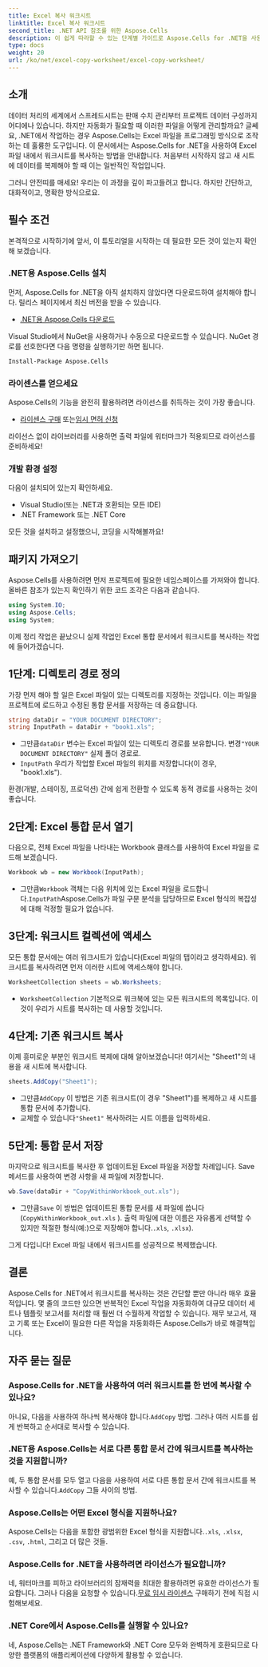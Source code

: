 ```yaml
---
title: Excel 복사 워크시트
linktitle: Excel 복사 워크시트
second_title: .NET API 참조를 위한 Aspose.Cells
description: 이 쉽게 따라할 수 있는 단계별 가이드로 Aspose.Cells for .NET을 사용하여 Excel 워크시트를 복사하는 방법을 알아보세요. Excel 작업을 자동화하려는 .NET 개발자에게 이상적입니다.
type: docs
weight: 20
url: /ko/net/excel-copy-worksheet/excel-copy-worksheet/
---
```

## 소개

데이터 처리의 세계에서 스프레드시트는 판매 수치 관리부터 프로젝트 데이터 구성까지 어디에나 있습니다. 하지만 자동화가 필요할 때 이러한 파일을 어떻게 관리할까요? 글쎄요, .NET에서 작업하는 경우 Aspose.Cells는 Excel 파일을 프로그래밍 방식으로 조작하는 데 훌륭한 도구입니다. 이 문서에서는 Aspose.Cells for .NET을 사용하여 Excel 파일 내에서 워크시트를 복사하는 방법을 안내합니다. 처음부터 시작하지 않고 새 시트에 데이터를 복제해야 할 때 이는 일반적인 작업입니다.

그러니 안전띠를 매세요! 우리는 이 과정을 깊이 파고들려고 합니다. 하지만 간단하고, 대화적이고, 명확한 방식으로요.

## 필수 조건

본격적으로 시작하기에 앞서, 이 튜토리얼을 시작하는 데 필요한 모든 것이 있는지 확인해 보겠습니다.

### .NET용 Aspose.Cells 설치
먼저, Aspose.Cells for .NET을 아직 설치하지 않았다면 다운로드하여 설치해야 합니다. 릴리스 페이지에서 최신 버전을 받을 수 있습니다.

- [.NET용 Aspose.Cells 다운로드](https://releases.aspose.com/cells/net/)

Visual Studio에서 NuGet을 사용하거나 수동으로 다운로드할 수 있습니다. NuGet 경로를 선호한다면 다음 명령을 실행하기만 하면 됩니다.

```bash
Install-Package Aspose.Cells
```

### 라이센스를 얻으세요
Aspose.Cells의 기능을 완전히 활용하려면 라이선스를 취득하는 것이 가장 좋습니다.

- [라이센스 구매](https://purchase.aspose.com/buy) 또는[임시 면허 신청](https://purchase.aspose.com/temporary-license/)

라이선스 없이 라이브러리를 사용하면 출력 파일에 워터마크가 적용되므로 라이선스를 준비하세요!

### 개발 환경 설정
다음이 설치되어 있는지 확인하세요.
- Visual Studio(또는 .NET과 호환되는 모든 IDE)
- .NET Framework 또는 .NET Core

모든 것을 설치하고 설정했으니, 코딩을 시작해볼까요!

## 패키지 가져오기

Aspose.Cells를 사용하려면 먼저 프로젝트에 필요한 네임스페이스를 가져와야 합니다. 올바른 참조가 있는지 확인하기 위한 코드 조각은 다음과 같습니다.

```csharp
using System.IO;
using Aspose.Cells;
using System;
```

이제 정리 작업은 끝났으니 실제 작업인 Excel 통합 문서에서 워크시트를 복사하는 작업에 들어가겠습니다.

## 1단계: 디렉토리 경로 정의
가장 먼저 해야 할 일은 Excel 파일이 있는 디렉토리를 지정하는 것입니다. 이는 파일을 프로젝트에 로드하고 수정된 통합 문서를 저장하는 데 중요합니다.

```csharp
string dataDir = "YOUR DOCUMENT DIRECTORY";
string InputPath = dataDir + "book1.xls";
```

-  그만큼`dataDir` 변수는 Excel 파일이 있는 디렉토리 경로를 보유합니다. 변경`"YOUR DOCUMENT DIRECTORY"` 실제 폴더 경로로.
- `InputPath` 우리가 작업할 Excel 파일의 위치를 저장합니다(이 경우, "book1.xls").

환경(개발, 스테이징, 프로덕션) 간에 쉽게 전환할 수 있도록 동적 경로를 사용하는 것이 좋습니다.

## 2단계: Excel 통합 문서 열기
다음으로, 전체 Excel 파일을 나타내는 Workbook 클래스를 사용하여 Excel 파일을 로드해 보겠습니다.

```csharp
Workbook wb = new Workbook(InputPath);
```

-  그만큼`Workbook` 객체는 다음 위치에 있는 Excel 파일을 로드합니다.`InputPath`Aspose.Cells가 파일 구문 분석을 담당하므로 Excel 형식의 복잡성에 대해 걱정할 필요가 없습니다.

## 3단계: 워크시트 컬렉션에 액세스
모든 통합 문서에는 여러 워크시트가 있습니다(Excel 파일의 탭이라고 생각하세요). 워크시트를 복사하려면 먼저 이러한 시트에 액세스해야 합니다.

```csharp
WorksheetCollection sheets = wb.Worksheets;
```

- `WorksheetCollection` 기본적으로 워크북에 있는 모든 워크시트의 목록입니다. 이것이 우리가 시트를 복사하는 데 사용할 것입니다.

## 4단계: 기존 워크시트 복사
이제 흥미로운 부분인 워크시트 복제에 대해 알아보겠습니다! 여기서는 "Sheet1"의 내용을 새 시트에 복사합니다.

```csharp
sheets.AddCopy("Sheet1");
```

-  그만큼`AddCopy` 이 방법은 기존 워크시트(이 경우 "Sheet1")를 복제하고 새 시트를 통합 문서에 추가합니다.
-  교체할 수 있습니다`"Sheet1"` 복사하려는 시트 이름을 입력하세요.

## 5단계: 통합 문서 저장
마지막으로 워크시트를 복사한 후 업데이트된 Excel 파일을 저장할 차례입니다. Save 메서드를 사용하여 변경 사항을 새 파일에 저장합니다.

```csharp
wb.Save(dataDir + "CopyWithinWorkbook_out.xls");
```

-  그만큼`Save` 이 방법은 업데이트된 통합 문서를 새 파일에 씁니다(`CopyWithinWorkbook_out.xls` ). 출력 파일에 대한 이름은 자유롭게 선택할 수 있지만 적절한 형식(예:)으로 저장해야 합니다.`.xls`, `.xlsx`).

그게 다입니다! Excel 파일 내에서 워크시트를 성공적으로 복제했습니다.

## 결론

Aspose.Cells for .NET에서 워크시트를 복사하는 것은 간단할 뿐만 아니라 매우 효율적입니다. 몇 줄의 코드만 있으면 반복적인 Excel 작업을 자동화하여 대규모 데이터 세트나 템플릿 보고서를 처리할 때 훨씬 더 수월하게 작업할 수 있습니다. 재무 보고서, 재고 기록 또는 Excel이 필요한 다른 작업을 자동화하든 Aspose.Cells가 바로 해결책입니다.

## 자주 묻는 질문

### Aspose.Cells for .NET을 사용하여 여러 워크시트를 한 번에 복사할 수 있나요?
 아니요, 다음을 사용하여 하나씩 복사해야 합니다.`AddCopy` 방법. 그러나 여러 시트를 쉽게 반복하고 순서대로 복사할 수 있습니다.

### .NET용 Aspose.Cells는 서로 다른 통합 문서 간에 워크시트를 복사하는 것을 지원합니까?
 예, 두 통합 문서를 모두 열고 다음을 사용하여 서로 다른 통합 문서 간에 워크시트를 복사할 수 있습니다.`AddCopy` 그들 사이의 방법.

### Aspose.Cells는 어떤 Excel 형식을 지원하나요?
Aspose.Cells는 다음을 포함한 광범위한 Excel 형식을 지원합니다.`.xls`, `.xlsx`, `.csv`, `.html`, 그리고 더 많은 것들.

### Aspose.Cells for .NET을 사용하려면 라이선스가 필요합니까?
 네, 워터마크를 피하고 라이브러리의 잠재력을 최대한 활용하려면 유효한 라이선스가 필요합니다. 그러나 다음을 요청할 수 있습니다.[무료 임시 라이센스](https://purchase.aspose.com/temporary-license) 구매하기 전에 직접 시험해보세요.

### .NET Core에서 Aspose.Cells를 실행할 수 있나요?
네, Aspose.Cells는 .NET Framework와 .NET Core 모두와 완벽하게 호환되므로 다양한 플랫폼의 애플리케이션에 다양하게 활용할 수 있습니다.